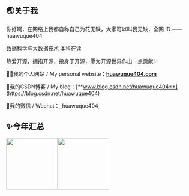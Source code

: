## 🌏关于我

你好啊，在网络上我都自称自己为花无缺，大家可以叫我无缺，全网 ID —— huawuque404

数据科学与大数据技术 本科在读

热爱开源，拥抱开源，投身于开源，愿为开源世界作出一点贡献✨

👨‍💻我的个人网站 / My personal website：[**huawuque404.com**](https://huawuque404.com)

🥇我的CSDN博客 / My blog：[**www.blog.csdn.net/huawuque404**](https://blog.csdn.net/huawuque404)

💬我的微信 / Wechat：\_huawuque404\_

<!--[![huawuque404's GitHub stats](https://github-readme-stats.vercel.app/api?username=huawuque404&count_private=true&show_icons=true&title_color=3d5ef5&bg_color=141328&text_color=e8e8f2)](https://huawuque404.com)

[![Top Langs](https://github-readme-stats.vercel.app/api/top-langs/?username=huawuque404&count_private=true&layout=compact&show_icons=true&title_color=3d5ef5&bg_color=141328&text_color=e8e8f2)](https://huawuque404.com)-->

## ✨今年汇总

<img align="" height="137px" src="https://github-readme-stats.vercel.app/api?username=huawuque404&hide_title=true&hide_border=true&show_icons=true&include_all_commits=true&line_height=21&bg_color=0,EC6C6C,FFD479,FFFC79,73FA79&theme=graywhite&locale=cn" /><img align="" height="137px" src="https://github-readme-stats.vercel.app/api/top-langs/?username=huawuque404&hide_title=true&hide_border=true&layout=compact&bg_color=0,73FA79,73FDFF,D783FF&theme=graywhite&locale=cn" />
